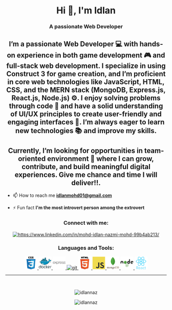 <h1 align="center">Hi 👋, I'm Idlan</h1>
<h3 align="center">A passionate Web Developer</h3>

<h2 align= "center">I’m a passionate Web Developer 💻 with hands-on experience in both game development 🎮 and full-stack web development. I specialize in using Construct 3 for game creation, and I’m proficient in core web technologies like JavaScript, HTML, CSS, and the MERN stack (MongoDB, Express.js, React.js, Node.js) ⚙️. I enjoy solving problems through code 🧠 and have a solid understanding of UI/UX principles to create user-friendly and engaging interfaces 🎨. I’m always eager to learn new technologies 📚 and improve my skills. </h2>

<h2 align= "center">Currently, I’m looking for opportunities in team-oriented environment 🤝 where I can grow, contribute, and build meaningful digital experiences. Give me chance and time I will deliver!!. </h2>



- 📫 How to reach me **idlanmohd01@gmail.com**

- ⚡ Fun fact **I'm the most introvert person among the extrovert**

<h3 align="center">Connect with me:</h3>
<p align="center">
<a href="https://linkedin.com/in/https://www.linkedin.com/in/mohd-idlan-nazmi-mohd-99b4ab213/" target="blank"><img align="center" src="https://raw.githubusercontent.com/rahuldkjain/github-profile-readme-generator/master/src/images/icons/Social/linked-in-alt.svg" alt="https://www.linkedin.com/in/mohd-idlan-nazmi-mohd-99b4ab213/" height="30" width="40" /></a>
</p>

<h3 align="center">Languages and Tools:</h3>
<p align="center"> <a href="https://www.w3schools.com/css/" target="_blank" rel="noreferrer"> <img src="https://raw.githubusercontent.com/devicons/devicon/master/icons/css3/css3-original-wordmark.svg" alt="css3" width="40" height="40"/> </a> <a href="https://www.docker.com/" target="_blank" rel="noreferrer"> <img src="https://raw.githubusercontent.com/devicons/devicon/master/icons/docker/docker-original-wordmark.svg" alt="docker" width="40" height="40"/> </a> <a href="https://expressjs.com" target="_blank" rel="noreferrer"> <img src="https://raw.githubusercontent.com/devicons/devicon/master/icons/express/express-original-wordmark.svg" alt="express" width="40" height="40"/> </a> <a href="https://git-scm.com/" target="_blank" rel="noreferrer"> <img src="https://www.vectorlogo.zone/logos/git-scm/git-scm-icon.svg" alt="git" width="40" height="40"/> </a> <a href="https://www.w3.org/html/" target="_blank" rel="noreferrer"> <img src="https://raw.githubusercontent.com/devicons/devicon/master/icons/html5/html5-original-wordmark.svg" alt="html5" width="40" height="40"/> </a> <a href="https://developer.mozilla.org/en-US/docs/Web/JavaScript" target="_blank" rel="noreferrer"> <img src="https://raw.githubusercontent.com/devicons/devicon/master/icons/javascript/javascript-original.svg" alt="javascript" width="40" height="40"/> </a> <a href="https://www.mongodb.com/" target="_blank" rel="noreferrer"> <img src="https://raw.githubusercontent.com/devicons/devicon/master/icons/mongodb/mongodb-original-wordmark.svg" alt="mongodb" width="40" height="40"/> </a> <a href="https://nodejs.org" target="_blank" rel="noreferrer"> <img src="https://raw.githubusercontent.com/devicons/devicon/master/icons/nodejs/nodejs-original-wordmark.svg" alt="nodejs" width="40" height="40"/> </a> <a href="https://reactjs.org/" target="_blank" rel="noreferrer"> <img src="https://raw.githubusercontent.com/devicons/devicon/master/icons/react/react-original-wordmark.svg" alt="react" width="40" height="40"/> </a> </p>
<hr>
<br>

<!-- <p align="center"><img align="center" src="https://github-readme-stats.vercel.app/api?username=idlannaz&show_icons=true&locale=en" alt="idlannaz" /></p>
<br>

<p align="center"><img align="center" src="https://github-readme-streak-stats.herokuapp.com/?user=idlannaz&" alt="idlannaz" /></p>
<br>  -->

<p align="center"><img  src="https://github-readme-stats.vercel.app/api/top-langs?username=idlannaz&show_icons=true&locale=en&layout=compact" alt="idlannaz" /></p>
<p align="center"> <img src="https://komarev.com/ghpvc/?username=idlannaz&label=Profile%20views&color=0e75b6&style=flat" alt="idlannaz" /> </p>


